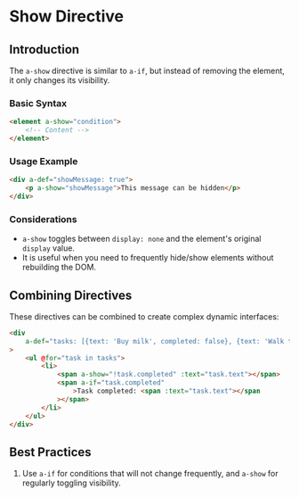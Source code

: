 # Show Directive

## Introduction

The `a-show` directive is similar to `a-if`, but instead of removing the element, it only changes its visibility.

### Basic Syntax

```html
<element a-show="condition">
    <!-- Content -->
</element>
```

### Usage Example

```html
<div a-def="showMessage: true">
    <p a-show="showMessage">This message can be hidden</p>
</div>
```

### Considerations

-   `a-show` toggles between `display: none` and the element's original `display` value.
-   It is useful when you need to frequently hide/show elements without rebuilding the DOM.

## Combining Directives

These directives can be combined to create complex dynamic interfaces:

```html
<div
    a-def="tasks: [{text: 'Buy milk', completed: false}, {text: 'Walk the dog', completed: true}]"
>
    <ul @for="task in tasks">
        <li>
            <span a-show="!task.completed" :text="task.text"></span>
            <span a-if="task.completed"
                >Task completed: <span :text="task.text"></span
            ></span>
        </li>
    </ul>
</div>
```

## Best Practices

1. Use `a-if` for conditions that will not change frequently, and `a-show` for regularly toggling visibility.